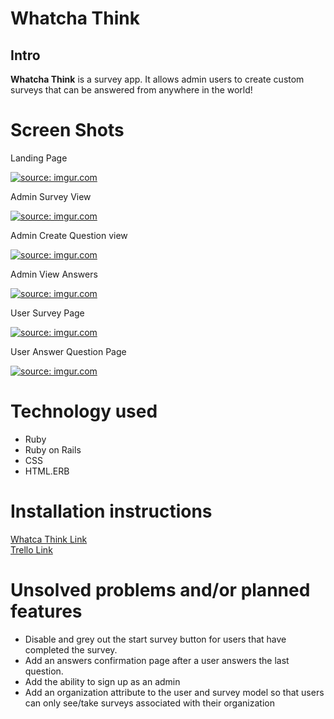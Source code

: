 <h1>Whatcha Think</h1>
<h2>Intro</h2>
<p><strong>Whatcha Think</strong> is a survey app. It allows admin users to create custom surveys that can be answered from anywhere in the world!</p>
<h1>Screen Shots</h1>
<p>Landing Page</P>
<a href="https://imgur.com/5ZI4Ie3"><img src="https://i.imgur.com/5ZI4Ie3.png" title="source: imgur.com" /></a>
<p>Admin Survey View</p>
<a href="https://imgur.com/sDNSDVh"><img src="https://i.imgur.com/sDNSDVh.png" title="source: imgur.com" /></a>
<p>Admin Create Question view</p>
<a href="https://imgur.com/nJeBk3W"><img src="https://i.imgur.com/nJeBk3W.png" title="source: imgur.com" /></a>
<p>Admin View Answers</p>
<a href="https://imgur.com/IXXLXpm"><img src="https://i.imgur.com/IXXLXpm.png" title="source: imgur.com" /></a>
<p>User Survey Page</p>
<a href="https://imgur.com/WH741iM"><img src="https://i.imgur.com/WH741iM.png" title="source: imgur.com" /></a>
<p>User Answer Question Page</p>
<a href="https://imgur.com/zqP8dl9"><img src="https://i.imgur.com/zqP8dl9.png" title="source: imgur.com" /></a>
<h1>Technology used</h1>
<ul>
  <li>Ruby</li>
  <li>Ruby on Rails</li>
  <li>CSS</li>
  <li>HTML.ERB</li>
</ul>

<h1>Installation instructions</h1>
<a href="https://watchathink.herokuapp.com/">Whatca Think Link</a>
<br>
<a href="https://trello.com/b/qfST6Zg3/project-2-whatchathink">Trello Link</a>

<h1>Unsolved problems and/or planned features</h1>
  <ul>
    <li>Disable and grey out the start survey button for users that have completed the survey.</li>
    <li>Add an answers confirmation page after a user answers the last question.</li>
    <li>Add the ability to sign up as an admin</li>
    <li>Add an organization attribute to the user and survey model so that users can only see/take surveys associated with their organization</li>
  </ul>
